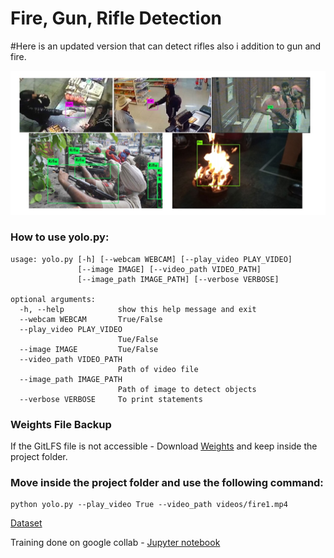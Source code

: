 # Fire, Gun, Rifle Detection

#Here is an updated version that can detect rifles also i addition to gun and fire.

![result](https://github.com/ParthMehta15/Fire-and-Gun-Anomaly-Detection/blob/main/images/fire_gun_rifle.jpg "Model Output")

### How to use yolo.py:
```
usage: yolo.py [-h] [--webcam WEBCAM] [--play_video PLAY_VIDEO]
               [--image IMAGE] [--video_path VIDEO_PATH]
               [--image_path IMAGE_PATH] [--verbose VERBOSE]

optional arguments:
  -h, --help            show this help message and exit
  --webcam WEBCAM       True/False
  --play_video PLAY_VIDEO
                        Tue/False
  --image IMAGE         Tue/False
  --video_path VIDEO_PATH
                        Path of video file
  --image_path IMAGE_PATH
                        Path of image to detect objects
  --verbose VERBOSE     To print statements
```

### Weights File Backup

If the GitLFS file is not accessible - Download [Weights](https://1drv.ms/u/s!Aj0l1DM1G5wOm0Vg2n7RI5Q4_ZOq?e=gGvvMy) and keep inside the project folder.


### Move inside the project folder and use the following command:
```
python yolo.py --play_video True --video_path videos/fire1.mp4
```

[Dataset](https://www.kaggle.com/parthmehta15/anomaly-dataset)

Training done on google collab - [Jupyter notebook](https://colab.research.google.com/drive/1rtBmGPgYQGwpAPkcqqgb_RE6fZj89ceb?usp=sharing)
